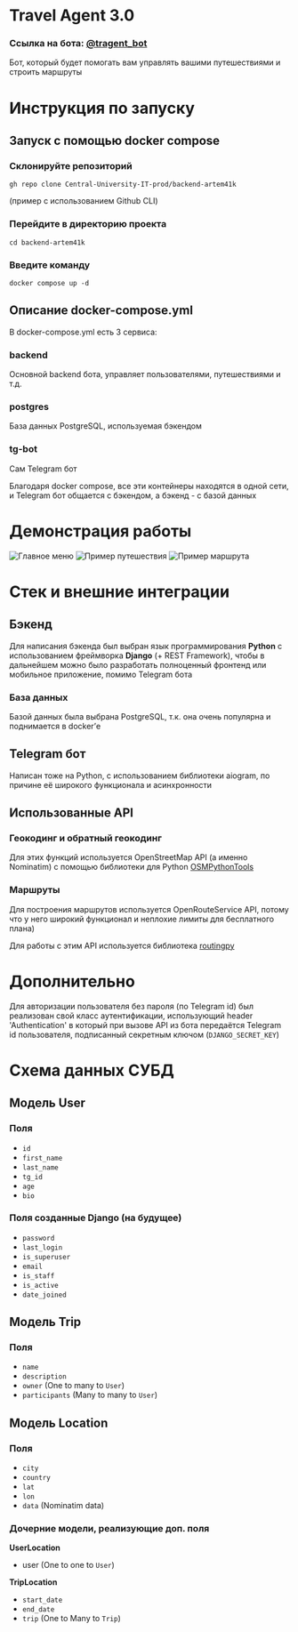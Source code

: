 # Travel Agent 3.0

### Ссылка на бота: [@tragent_bot](https://t.me/tragent_bot)
Бот, который будет помогать вам управлять вашими путешествиями и строить маршруты
# Инструкция по запуску
## Запуск с помощью docker compose
### Склонируйте репозиторий

`gh repo clone Central-University-IT-prod/backend-artem41k`

(пример с использованием Github CLI)

### Перейдите в директорию проекта

`cd backend-artem41k`

### Введите команду

`docker compose up -d`

## Описание docker-compose.yml

В docker-compose.yml есть 3 сервиса:

### backend

Основной backend бота, управляет пользователями, путешествиями и т.д.

### postgres

База данных PostgreSQL, используемая бэкендом

### tg-bot

Сам Telegram бот

Благодаря docker compose, все эти контейнеры находятся в одной сети, и Telegram бот общается с бэкендом, а бэкенд - с базой данных

# Демонстрация работы
![Главное меню](images/image1.png)
![Пример путешествия](images/image2.png)
![Пример маршрута](images/image3.png)
# Стек и внешние интеграции

## Бэкенд

Для написания бэкенда был выбран язык программирования **Python** с использованием фреймворка **Django** (+ REST Framework), чтобы в дальнейшем можно было разработать полноценный фронтенд или мобильное приложение, помимо Telegram бота

### База данных

Базой данных была выбрана PostgreSQL, т.к. она очень популярна и поднимается в docker’е

## Telegram бот

Написан тоже на Python, с использованием библиотеки aiogram, по причине её широкого функционала и асинхронности

## Использованные API

### Геокодинг и обратный геокодинг

Для этих функций используется OpenStreetMap API (а именно Nominatim) с помощью библиотеки для Python [OSMPythonTools](https://github.com/mocnik-science/osm-python-tools)

### Маршруты

Для построения маршрутов используется OpenRouteService API, потому что у него широкий функционал и неплохие лимиты для бесплатного плана)

Для работы с этим API используется библиотека [routingpy](https://github.com/gis-ops/routingpy)

# Дополнительно
Для авторизации пользователя без пароля (по Telegram id) был реализован свой класс аутентификации, использующий header 'Authentication' в который при вызове API из бота передаётся Telegram id пользователя, подписанный секретным ключом (`DJANGO_SECRET_KEY`)

# Схема данных СУБД

## Модель User
### Поля
- `id`
- `first_name`
- `last_name`
- `tg_id`
- `age`
- `bio`
### Поля созданные Django (на будущее)
- `password`
- `last_login`
- `is_superuser`
- `email`
- `is_staff`
- `is_active`
- `date_joined`

## Модель Trip
### Поля
- `name`
- `description`
- `owner` (One to many to `User`)
- `participants` (Many to many to `User`)

## Модель Location
### Поля
- `city`
- `country`
- `lat`
- `lon`
- `data` (Nominatim data)
### Дочерние модели, реализующие доп. поля
**UserLocation**
- user (One to one to `User`)

**TripLocation**
- `start_date`
- `end_date`
- `trip` (One to Many to `Trip`)